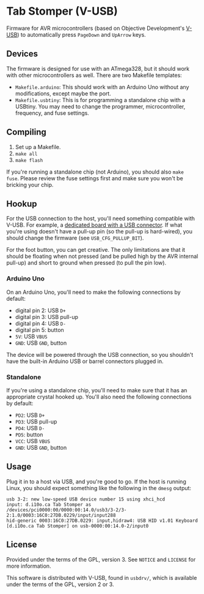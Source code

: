 # Tab Stomper (V-USB)

Firmware for AVR microcontrollers (based on Objective Development's [V-USB](https://www.obdev.at/products/vusb/)) to automatically press `PageDown` and `UpArrow` keys.


## Devices

The firmware is designed for use with an ATmega328, but it should work with other microcontrollers as well.
There are two Makefile templates:

* `Makefile.arduino`: This should work with an Arduino Uno without any modifications, except maybe the port.
* `Makefile.usbtiny`: This is for programming a standalone chip with a USBtiny. You may need to change the programmer, microcontroller, frequency, and fuse settings.


## Compiling

1. Set up a Makefile.
1. `make all`
1. `make flash`

If you're running a standalone chip (not Arduino), you should also `make fuse`.
Please review the fuse settings first and make sure you won't be bricking your chip.


## Hookup

For the USB connection to the host, you'll need something compatible with V-USB.
For example, a [dedicated board with a USB connector](https://d.i10o.ca/projects/vusb-dev-board/).
If what you're using doesn't have a pull-up pin (so the pull-up is hard-wired), you should change the firmware (see `USB_CFG_PULLUP_BIT`).

For the foot button, you can get creative.
The only limitations are that it should be floating when not pressed (and be pulled high by the AVR internal pull-up) and short to ground when pressed (to pull the pin low).


### Arduino Uno

On an Arduino Uno, you'll need to make the following connections by default:

* digital pin 2: USB `D+`
* digital pin 3: USB pull-up
* digital pin 4: USB `D-`
* digital pin 5: button
* `5V`: USB `VBUS`
* `GND`: USB `GND`, button

The device will be powered through the USB connection, so you shouldn't have the built-in Arduino USB or barrel connectors plugged in.


### Standalone

If you're using a standalone chip, you'll need to make sure that it has an appropriate crystal hooked up.
You'll also need the following connections by default:

* `PD2`: USB `D+`
* `PD3`: USB pull-up
* `PD4`: USB `D-`
* `PD5`: button
* `VCC`: USB `VBUS`
* `GND`: USB `GND`, button


## Usage

Plug it in to a host via USB, and you're good to go.
If the host is running Linux, you should expect something like the following in the `dmesg` output:
```
usb 3-2: new low-speed USB device number 15 using xhci_hcd
input: d.i10o.ca Tab Stomper as /devices/pci0000:00/0000:00:14.0/usb3/3-2/3-2:1.0/0003:16C0:27DB.0229/input/input288
hid-generic 0003:16C0:27DB.0229: input,hidraw4: USB HID v1.01 Keyboard [d.i10o.ca Tab Stomper] on usb-0000:00:14.0-2/input0
```


## License

Provided under the terms of the GPL, version 3.
See `NOTICE` and `LICENSE` for more information.

This software is distributed with V-USB, found in `usbdrv/`, which is available under the terms of the GPL, version 2 or 3.
